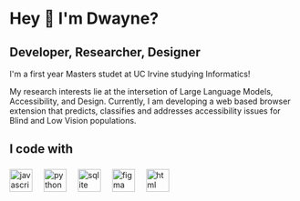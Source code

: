 <h1 align="left">Hey 👋 I'm Dwayne?</h1>

###
<h2 align="left">Developer, Researcher, Designer</h2>
  <p align="left">I'm a first year Masters studet at UC Irvine studying Informatics!</p>
  <p align="left">My research interests lie at the intersetion of Large Language Models, Accessibility, and Design. Currently, I am developing a web based browser extension that predicts, classifies and addresses accessibility issues for Blind and Low Vision populations. </p>

###



###

<h2 align="left">I code with</h2>

###

<div align="left">
  <img src="https://cdn.jsdelivr.net/gh/devicons/devicon/icons/javascript/javascript-original.svg" height="40" alt="javascript logo"  />
  <img width="12" />
  <img src="https://cdn.jsdelivr.net/gh/devicons/devicon/icons/typescript/typescript-original.svg" height="40" alt="python logo"  />
  <img width="12" />
  <img src="https://cdn.jsdelivr.net/gh/devicons/devicon/icons/react/react-original.svg" height="40" alt="sqlite logo"  />
  <img width="12" />
  <img src="https://cdn.jsdelivr.net/gh/devicons/devicon/icons/nextjs/nextjs-original.svg" height="40" alt="figma logo"  />
  <img width="12" />
  <img src="https://cdn.jsdelivr.net/gh/devicons/devicon/icons/storybook/storybook-original.svg" height="40" alt="html logo"  />
</div>

###
